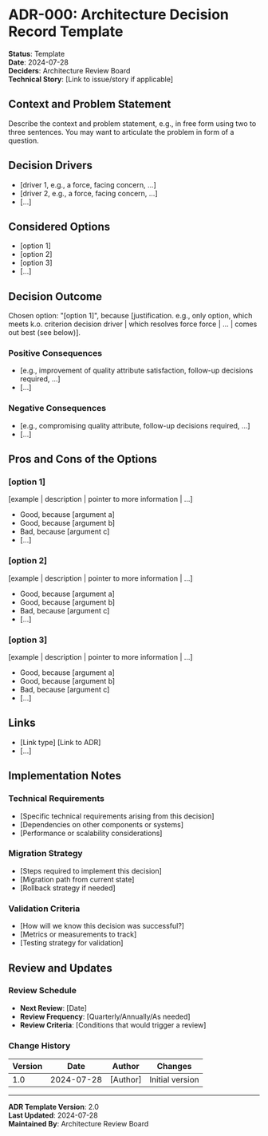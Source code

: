 # ADR-000: Architecture Decision Record Template

**Status**: Template  
**Date**: 2024-07-28  
**Deciders**: Architecture Review Board  
**Technical Story**: [Link to issue/story if applicable]

## Context and Problem Statement

Describe the context and problem statement, e.g., in free form using two to three sentences.
You may want to articulate the problem in form of a question.

## Decision Drivers

* [driver 1, e.g., a force, facing concern, …]
* [driver 2, e.g., a force, facing concern, …]
* […] <!-- numbers of drivers can vary -->

## Considered Options

* [option 1]
* [option 2]
* [option 3]
* […] <!-- numbers of options can vary -->

## Decision Outcome

Chosen option: "[option 1]", because [justification. e.g., only option, which meets k.o. criterion decision driver | which resolves force force | … | comes out best (see below)].

### Positive Consequences

* [e.g., improvement of quality attribute satisfaction, follow-up decisions required, …]
* […]

### Negative Consequences

* [e.g., compromising quality attribute, follow-up decisions required, …]
* […]

## Pros and Cons of the Options

### [option 1]

[example | description | pointer to more information | …]

* Good, because [argument a]
* Good, because [argument b]
* Bad, because [argument c]
* […]

### [option 2]

[example | description | pointer to more information | …]

* Good, because [argument a]
* Good, because [argument b]
* Bad, because [argument c]
* […]

### [option 3]

[example | description | pointer to more information | …]

* Good, because [argument a]
* Good, because [argument b]
* Bad, because [argument c]
* […]

## Links

* [Link type] [Link to ADR] <!-- example: Refined by [ADR-0005](0005-example.md) -->
* […] <!-- numbers of links can vary -->

## Implementation Notes

### Technical Requirements

* [Specific technical requirements arising from this decision]
* [Dependencies on other components or systems]
* [Performance or scalability considerations]

### Migration Strategy

* [Steps required to implement this decision]
* [Migration path from current state]
* [Rollback strategy if needed]

### Validation Criteria

* [How will we know this decision was successful?]
* [Metrics or measurements to track]
* [Testing strategy for validation]

## Review and Updates

### Review Schedule

* **Next Review**: [Date]
* **Review Frequency**: [Quarterly/Annually/As needed]
* **Review Criteria**: [Conditions that would trigger a review]

### Change History

| Version | Date | Author | Changes |
|---------|------|--------|---------|
| 1.0 | 2024-07-28 | [Author] | Initial version |

---

**ADR Template Version**: 2.0  
**Last Updated**: 2024-07-28  
**Maintained By**: Architecture Review Board